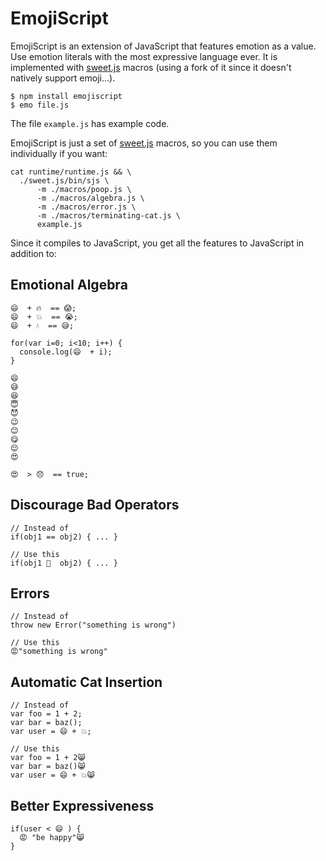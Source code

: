 
# EmojiScript

EmojiScript is an extension of JavaScript that features emotion as a value. Use emotion literals with the
most expressive language ever. It is implemented with
[sweet.js](http://sweetjs.org/) macros (using a fork of it since it
doesn't natively support emoji...).

```
$ npm install emojiscript
$ emo file.js
```

The file `example.js` has example code.

EmojiScript is just a set of [sweet.js](http://sweetjs.org/) macros,
so you can use them individually if you want:

```
cat runtime/runtime.js && \
  ./sweet.js/bin/sjs \
      -m ./macros/poop.js \
      -m ./macros/algebra.js \
      -m ./macros/error.js \
      -m ./macros/terminating-cat.js \
      example.js
```

Since it compiles to JavaScript, you get all the features to
JavaScript in addition to:

## Emotional Algebra

```
😄  + 🔥  == 😱;
😄  + 💥  == 😭;
😄  + 💧  == 😅;

for(var i=0; i<10; i++) {
  console.log(😄  + i);
}

😄
😅
😆
😇
😈
😉
😊
😋
😌
😍

😍  > 😞  == true;
```

## Discourage Bad Operators

```
// Instead of
if(obj1 == obj2) { ... }

// Use this
if(obj1 💩  obj2) { ... }
```

## Errors

```
// Instead of
throw new Error("something is wrong")

// Use this
😡"something is wrong"
```

## Automatic Cat Insertion

```
// Instead of
var foo = 1 + 2;
var bar = baz();
var user = 😄 + 💥;

// Use this
var foo = 1 + 2😸
var bar = baz()😸
var user = 😄 + 💥😸
```

## Better Expressiveness

```
if(user < 😄 ) {
  😡 "be happy"😸
}
```
